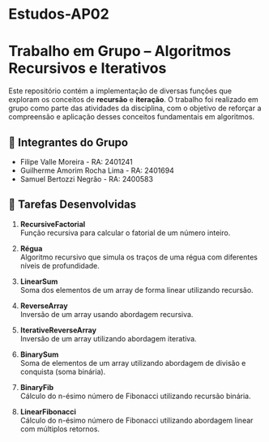 # Estudos-AP02

# Trabalho em Grupo – Algoritmos Recursivos e Iterativos

Este repositório contém a implementação de diversas funções que exploram os conceitos de **recursão** e **iteração**. O trabalho foi realizado em grupo como parte das atividades da disciplina, com o objetivo de reforçar a compreensão e aplicação desses conceitos fundamentais em algoritmos.

## 👥 Integrantes do Grupo

- Filipe Valle Moreira - RA: 2401241
- Guilherme Amorim Rocha Lima - RA: 2401694
- Samuel Bertozzi Negrão - RA: 2400583

## 📌 Tarefas Desenvolvidas

1. **RecursiveFactorial**  
   Função recursiva para calcular o fatorial de um número inteiro.

2. **Régua**  
   Algoritmo recursivo que simula os traços de uma régua com diferentes níveis de profundidade.

3. **LinearSum**  
   Soma dos elementos de um array de forma linear utilizando recursão.

4. **ReverseArray**  
   Inversão de um array usando abordagem recursiva.

5. **IterativeReverseArray**  
   Inversão de um array utilizando abordagem iterativa.

6. **BinarySum**  
   Soma de elementos de um array utilizando abordagem de divisão e conquista (soma binária).

7. **BinaryFib**  
   Cálculo do n-ésimo número de Fibonacci utilizando recursão binária.

8. **LinearFibonacci**  
   Cálculo do n-ésimo número de Fibonacci utilizando abordagem linear com múltiplos retornos.
